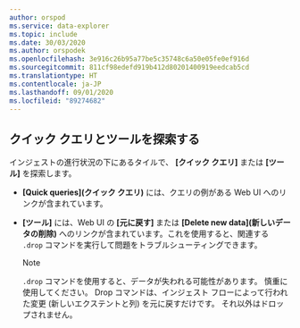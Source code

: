 ```yaml
---
author: orspod
ms.service: data-explorer
ms.topic: include
ms.date: 30/03/2020
ms.author: orspodek
ms.openlocfilehash: 3e916c26b95a77be5c35748c6a50e05fe0ef916d
ms.sourcegitcommit: 811cf98edefd919b412d80201400919eedcab5cd
ms.translationtype: HT
ms.contentlocale: ja-JP
ms.lasthandoff: 09/01/2020
ms.locfileid: "89274682"
---
```

## <a name="explore-quick-queries-and-tools"></a>クイック クエリとツールを探索する

インジェストの進行状況の下にあるタイルで、 **[クイック クエリ]** または **[ツール]** を探索します。 
 * **[Quick queries]\(クイック クエリ\)** には、クエリの例がある Web UI へのリンクが含まれています。
 * **[ツール]** には、Web UI の **[元に戻す]** または **[Delete new data]\(新しいデータの削除\)** へのリンクが含まれています。これを使用すると、関連する `.drop` コマンドを実行して問題をトラブルシューティングできます。

     > [!NOTE]
     > `.drop` コマンドを使用すると、データが失われる可能性があります。 慎重に使用してください。
     > Drop コマンドは、インジェスト フローによって行われた変更 (新しいエクステントと列) を元に戻すだけです。 それ以外はドロップされません。
